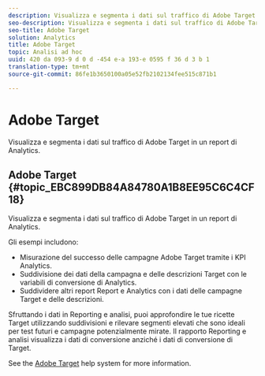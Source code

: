 ```yaml
---
description: Visualizza e segmenta i dati sul traffico di Adobe Target in un report di Analytics.
seo-description: Visualizza e segmenta i dati sul traffico di Adobe Target in un report di Analytics.
seo-title: Adobe Target
solution: Analytics
title: Adobe Target
topic: Analisi ad hoc
uuid: 420 da 093-9 d 0 d -454 e-a 193-e 0595 f 36 d 3 b 1
translation-type: tm+mt
source-git-commit: 86fe1b3650100a05e52fb2102134fee515c871b1

---
```



# Adobe Target

Visualizza e segmenta i dati sul traffico di Adobe Target in un report di Analytics.

## Adobe Target {#topic_EBC899DB84A84780A1B8EE95C6C4CF18}

Visualizza e segmenta i dati sul traffico di Adobe Target in un report di Analytics.

Gli esempi includono:

* Misurazione del successo delle campagne Adobe Target tramite i KPI Analytics.
* Suddivisione dei dati della campagna e delle descrizioni Target con le variabili di conversione di Analytics.
* Suddividere altri report Report e Analytics con i dati delle campagne Target e delle descrizioni.

Sfruttando i dati in Reporting e analisi, puoi approfondire le tue ricette Target utilizzando suddivisioni e rilevare segmenti elevati che sono ideali per test futuri e campagne potenzialmente mirate. Il rapporto Reporting e analisi visualizza i dati di conversione anziché i dati di conversione di Target.

See the [Adobe Target](https://marketing.adobe.com/resources/help/en_US/target/) help system for more information.
